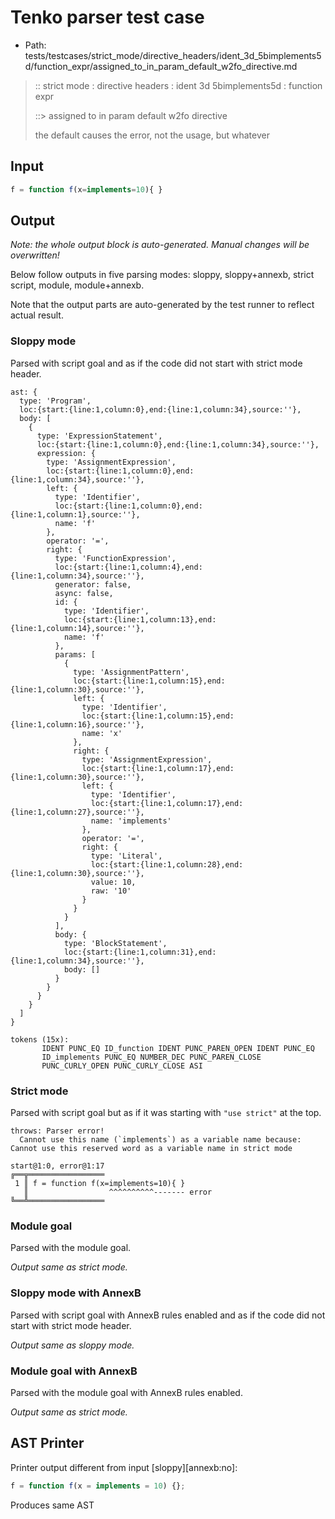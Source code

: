 # Tenko parser test case

- Path: tests/testcases/strict_mode/directive_headers/ident_3d_5bimplements5d/function_expr/assigned_to_in_param_default_w2fo_directive.md

> :: strict mode : directive headers : ident 3d 5bimplements5d : function expr
>
> ::> assigned to in param default w2fo directive
>
> the default causes the error, not the usage, but whatever

## Input

`````js
f = function f(x=implements=10){ }
`````

## Output

_Note: the whole output block is auto-generated. Manual changes will be overwritten!_

Below follow outputs in five parsing modes: sloppy, sloppy+annexb, strict script, module, module+annexb.

Note that the output parts are auto-generated by the test runner to reflect actual result.

### Sloppy mode

Parsed with script goal and as if the code did not start with strict mode header.

`````
ast: {
  type: 'Program',
  loc:{start:{line:1,column:0},end:{line:1,column:34},source:''},
  body: [
    {
      type: 'ExpressionStatement',
      loc:{start:{line:1,column:0},end:{line:1,column:34},source:''},
      expression: {
        type: 'AssignmentExpression',
        loc:{start:{line:1,column:0},end:{line:1,column:34},source:''},
        left: {
          type: 'Identifier',
          loc:{start:{line:1,column:0},end:{line:1,column:1},source:''},
          name: 'f'
        },
        operator: '=',
        right: {
          type: 'FunctionExpression',
          loc:{start:{line:1,column:4},end:{line:1,column:34},source:''},
          generator: false,
          async: false,
          id: {
            type: 'Identifier',
            loc:{start:{line:1,column:13},end:{line:1,column:14},source:''},
            name: 'f'
          },
          params: [
            {
              type: 'AssignmentPattern',
              loc:{start:{line:1,column:15},end:{line:1,column:30},source:''},
              left: {
                type: 'Identifier',
                loc:{start:{line:1,column:15},end:{line:1,column:16},source:''},
                name: 'x'
              },
              right: {
                type: 'AssignmentExpression',
                loc:{start:{line:1,column:17},end:{line:1,column:30},source:''},
                left: {
                  type: 'Identifier',
                  loc:{start:{line:1,column:17},end:{line:1,column:27},source:''},
                  name: 'implements'
                },
                operator: '=',
                right: {
                  type: 'Literal',
                  loc:{start:{line:1,column:28},end:{line:1,column:30},source:''},
                  value: 10,
                  raw: '10'
                }
              }
            }
          ],
          body: {
            type: 'BlockStatement',
            loc:{start:{line:1,column:31},end:{line:1,column:34},source:''},
            body: []
          }
        }
      }
    }
  ]
}

tokens (15x):
       IDENT PUNC_EQ ID_function IDENT PUNC_PAREN_OPEN IDENT PUNC_EQ
       ID_implements PUNC_EQ NUMBER_DEC PUNC_PAREN_CLOSE
       PUNC_CURLY_OPEN PUNC_CURLY_CLOSE ASI
`````

### Strict mode

Parsed with script goal but as if it was starting with `"use strict"` at the top.

`````
throws: Parser error!
  Cannot use this name (`implements`) as a variable name because: Cannot use this reserved word as a variable name in strict mode

start@1:0, error@1:17
╔══╦═════════════════
 1 ║ f = function f(x=implements=10){ }
   ║                  ^^^^^^^^^^------- error
╚══╩═════════════════

`````

### Module goal

Parsed with the module goal.

_Output same as strict mode._

### Sloppy mode with AnnexB

Parsed with script goal with AnnexB rules enabled and as if the code did not start with strict mode header.

_Output same as sloppy mode._

### Module goal with AnnexB

Parsed with the module goal with AnnexB rules enabled.

_Output same as strict mode._

## AST Printer

Printer output different from input [sloppy][annexb:no]:

````js
f = function f(x = implements = 10) {};
````

Produces same AST

